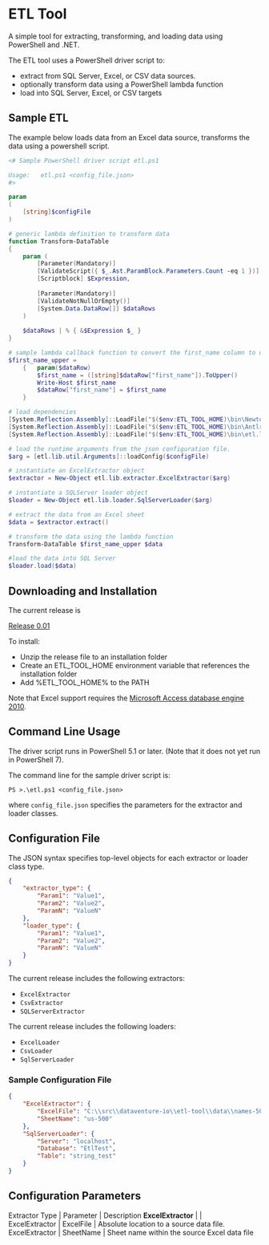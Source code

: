 # ETL Tool #

A simple tool for extracting, transforming, and loading data using PowerShell and .NET.

The ETL tool uses a PowerShell driver script to:
* extract from SQL Server, Excel, or CSV data sources.
* optionally transform data using a PowerShell lambda function
* load into SQL Server, Excel, or CSV targets


## Sample ETL ##

The example below loads data from an Excel data source, transforms the data using a powershell script.

```powershell 
<# Sample PowerShell driver script etl.ps1

Usage:   etl.ps1 <config_file.json>
#>

param
(
    [string]$configFile
)

# generic lambda definition to transform data
function Transform-DataTable
{
    param (
        [Parameter(Mandatory)]
        [ValidateScript({ $_.Ast.ParamBlock.Parameters.Count -eq 1 })]
        [Scriptblock] $Expression,
 
        [Parameter(Mandatory)]
        [ValidateNotNullOrEmpty()]
        [System.Data.DataRow[]] $dataRows
    )
 
    $dataRows | % { &$Expression $_ }
}

# sample lambda callback function to convert the first_name column to uppercase
$first_name_upper = 
    {   param($dataRow) 
        $first_name = ([string]$dataRow["first_name"]).ToUpper()
        Write-Host $first_name
        $dataRow["first_name"] = $first_name
    }

# load dependencies
[System.Reflection.Assembly]::LoadFile("$($env:ETL_TOOL_HOME)\bin\Newtonsoft.Json.dll")
[System.Reflection.Assembly]::LoadFile("$($env:ETL_TOOL_HOME)\bin\Antlr4.Runtime.dll")
[System.Reflection.Assembly]::LoadFile("$($env:ETL_TOOL_HOME)\bin\etl.lib.dll")

# load the runtime arguments from the json configuration file.
$arg = [etl.lib.util.Arguments]::loadConfig($configFile)

# instantiate an ExcelExtractor object
$extractor = New-Object etl.lib.extractor.ExcelExtractor($arg)

# instantiate a SQLServer loader object
$loader = New-Object etl.lib.loader.SqlServerLoader($arg)

# extract the data from an Excel sheet
$data = $extractor.extract()

# transform the data using the lambda function
Transform-DataTable $first_name_upper $data

#load the data into SQL Server
$loader.load($data)
```

## Downloading and Installation ##

The current release is

[Release 0.01](releases/etl-tool-0.01.zip )

To install:

* Unzip the release file to an installation folder
* Create an ETL_TOOL_HOME environment variable that references the installation folder
* Add %ETL_TOOL_HOME% to the PATH

Note that Excel support requires the [Microsoft Access database engine 2010](https://www.microsoft.com/en-US/download/details.aspx?id=13255).

## Command Line Usage ##

The driver script runs in PowerShell 5.1 or later.  (Note that it does not yet run in PowerShell 7).

The command line for the sample driver script is:

`PS >.\etl.ps1 <config_file.json>`

where `config_file.json` specifies the parameters for the extractor and loader classes.

## Configuration File ##

The JSON syntax specifies top-level objects for each extractor or loader class type.

```json
{
	"extractor_type": {
		"Param1": "Value1",
		"Param2": "Value2",
		"ParamN": "ValueN"
	},
	"loader_type": {
		"Param1": "Value1",
		"Param2": "Value2",
		"ParamN": "ValueN"
	}
}
```

The current release includes the following extractors:

* `ExcelExtractor`
* `CsvExtractor`
* `SQLServerExtractor`

The current release includes the following loaders:

* `ExcelLoader`
* `CsvLoader`
* `SqlServerLoader`

### Sample Configuration File ###
```json
{
	"ExcelExtractor": {
		"ExcelFile": "C:\\src\\dataventure-io\\etl-tool\\data\\names-500.xlsx",
		"SheetName": "us-500"
	},
	"SqlServerLoader": {
		"Server": "localhost",
		"Database": "EtlTest",
		"Table": "string_test"
	}
}
```

## Configuration Parameters ##

Extractor Type | Parameter | Description
**ExcelExtractor**  |    |   
ExcelExtractor | ExcelFile | Absolute location to a source data file.
ExcelExtractor | SheetName | Sheet name within the source Excel data file

